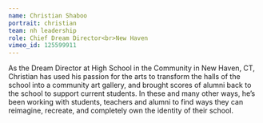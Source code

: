 ```yaml
---
name: Christian Shaboo
portrait: christian
team: nh leadership
role: Chief Dream Director<br>New Haven
vimeo_id: 125599911
---
```


As the Dream Director at High School in the Community in New Haven, CT, Christian has used his passion for the arts to transform the halls of the school into a community art gallery, and brought scores of alumni back to the school to support current students. In these and many other ways, he’s been working with students, teachers and alumni to find ways they can reimagine, recreate, and completely own the identity of their school.
